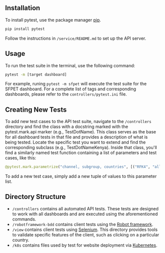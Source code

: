 ## Installation

To install pytest, use the package manager [pip](https://pip.pypa.io/en/stable/).

```bash
pip install pytest
```

Follow the instructions in ```/service/README.md``` to set up the API server.

## Usage
To run the test suite in the terminal, use the following command:
```bash
pytest -m [target dashboard]
```
For example, runing `pytest -m sfpet` will execute the test suite for the SFPET dashboard.
For a complete list of tags and corresponding dashboards, please refer to the `controllers/pytest.ini` file.

## Creating New Tests
To add new test cases to the API test suite, navigate to the `/controllers` directory and find the class with a docstring marked with the pytest.mark.api marker (e.g., TestDotName). This class serves as the base for all dashboard tests in that file and provides a description of what is being tested. Locate the specific test you want to extend and find the corresponding subclass (e.g., TestDotNameKenya). Inside that class, you'll find a similarly named test function containing a list of parameters and test cases, like this:

```python
@pytest.mark.parametrize("channel, subgroup, countries", [("RFK4", "all", ["Kenya"])])
```
To add a new test case, simply add a new tuple of values to this parameter list.


## Directory Structure
- `/controllers` contains all automated API tests. These tests are designed to work with all dashboards and are executed using the aforementioned commands.
- `/robotframework-bdd` contains client tests using the [Robot framework](https://robotframework.org/).
- `/view` contains client tests using [Selenium](https://pypi.org/project/selenium/). This directory provides tools to validate specific features of the client, such as clicking on a particular country.
- `/k8s` contains files used by test for website deployment via [Kubernetes](https://kubernetes.io/).